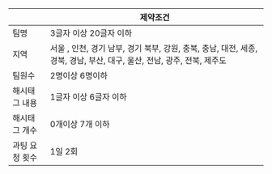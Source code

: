 |          | 제약조건                                                                                      |
|----------|-------------------------------------------------------------------------------------------|
| 팀명       | 3글자 이상 20글자 이하                                                                            |
| 지역       | 서울 , 인천, 경기 남부, 경기 북부, 강원, 충북, 충남, 대전, 세종,  경북, 경남, 부산, 대구, 울산, 전남, 광주, 전북, 제주도 |
| 팀원수      | 2명이상 6명이하                                                                                 
| 해시태그 내용  | 1글자 이상 6글자 이하                                                                             
| 해시태그 개수  | 0개이상 7개 이하                                                                                
| 과팅 요청 횟수 | 1일 2회                                                                                